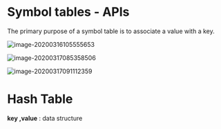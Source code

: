 # Symbol tables - APIs

The primary purpose of a symbol table is to associate a value with a key.

![image-20200316105555653](C:\Users\liu\AppData\Roaming\Typora\typora-user-images\image-20200316105555653.png)

![image-20200317085358506](C:\Users\liu\AppData\Roaming\Typora\typora-user-images\image-20200317085358506.png)



![image-20200317091112359](C:\Users\liu\AppData\Roaming\Typora\typora-user-images\image-20200317091112359.png)



# Hash Table

**key ,value**  : data structure



